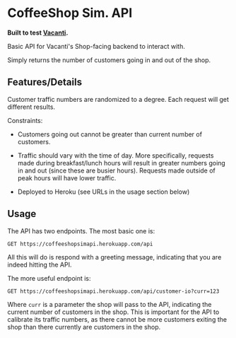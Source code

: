 # CoffeeShop Sim. API

**Built to test [Vacanti](https://github.com/CMU-17-356/Vacanti).**



Basic API for Vacanti's Shop-facing backend to interact with.

Simply returns the number of customers going in and out of the shop.



## Features/Details

Customer traffic numbers are randomized to a degree. Each request will get different results.

Constraints:

- Customers going out cannot be greater than current number of customers.
- Traffic should vary with the time of day. More specifically, requests made during breakfast/lunch hours will result in greater numbers going in and out (since these are busier hours). Requests made outside of peak hours will have lower traffic.

- Deployed to Heroku (see URLs in the usage section below)

## Usage

The API has two endpoints. The most basic one is:

```http
GET https://coffeeshopsimapi.herokuapp.com/api
```

All this will do is respond with a greeting message, indicating that you are indeed hitting the API.

The more useful endpoint is:

```http
GET https://coffeeshopsimapi.herokuapp.com/api/customer-io?curr=123
```

Where `curr` is a parameter the shop will pass to the API, indicating the current number of customers in the shop. This is important for the API to calibrate its traffic numbers, as there cannot be more customers exiting the shop than there currently are customers in the shop.